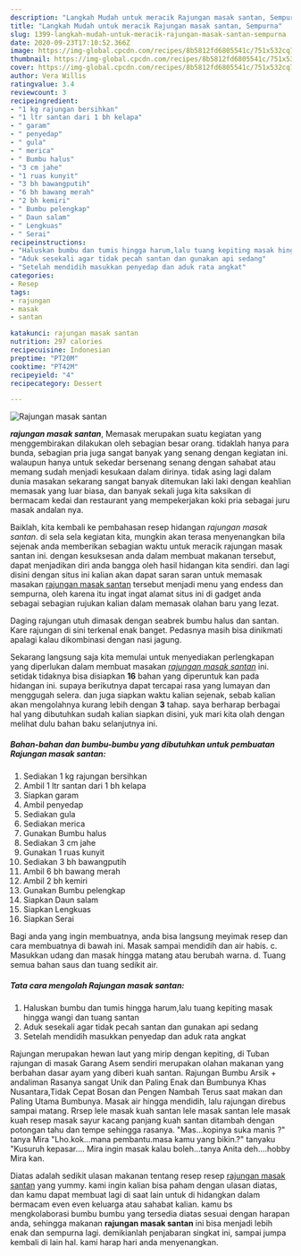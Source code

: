 ```yaml
---
description: "Langkah Mudah untuk meracik Rajungan masak santan, Sempurna"
title: "Langkah Mudah untuk meracik Rajungan masak santan, Sempurna"
slug: 1399-langkah-mudah-untuk-meracik-rajungan-masak-santan-sempurna
date: 2020-09-23T17:10:52.366Z
image: https://img-global.cpcdn.com/recipes/8b5812fd6805541c/751x532cq70/rajungan-masak-santan-foto-resep-utama.jpg
thumbnail: https://img-global.cpcdn.com/recipes/8b5812fd6805541c/751x532cq70/rajungan-masak-santan-foto-resep-utama.jpg
cover: https://img-global.cpcdn.com/recipes/8b5812fd6805541c/751x532cq70/rajungan-masak-santan-foto-resep-utama.jpg
author: Vera Willis
ratingvalue: 3.4
reviewcount: 3
recipeingredient:
- "1 kg rajungan bersihkan"
- "1 ltr santan dari 1 bh kelapa"
- " garam"
- " penyedap"
- " gula"
- " merica"
- " Bumbu halus"
- "3 cm jahe"
- "1 ruas kunyit"
- "3 bh bawangputih"
- "6 bh bawang merah"
- "2 bh kemiri"
- " Bumbu pelengkap"
- " Daun salam"
- " Lengkuas"
- " Serai"
recipeinstructions:
- "Haluskan bumbu dan tumis hingga harum,lalu tuang kepiting masak hingga wangi dan tuang santan"
- "Aduk sesekali agar tidak pecah santan dan gunakan api sedang"
- "Setelah mendidih masukkan penyedap dan aduk rata angkat"
categories:
- Resep
tags:
- rajungan
- masak
- santan

katakunci: rajungan masak santan 
nutrition: 297 calories
recipecuisine: Indonesian
preptime: "PT20M"
cooktime: "PT42M"
recipeyield: "4"
recipecategory: Dessert

---
```



![Rajungan masak santan](https://img-global.cpcdn.com/recipes/8b5812fd6805541c/751x532cq70/rajungan-masak-santan-foto-resep-utama.jpg)

<b><i>rajungan masak santan</i></b>, Memasak merupakan suatu kegiatan yang menggembirakan dilakukan oleh sebagian besar orang. tidaklah hanya para bunda, sebagian pria juga sangat banyak yang senang dengan kegiatan ini. walaupun hanya untuk sekedar bersenang senang dengan sahabat atau memang sudah menjadi kesukaan dalam dirinya. tidak asing lagi dalam dunia masakan sekarang sangat banyak ditemukan laki laki dengan keahlian memasak yang luar biasa, dan banyak sekali juga kita saksikan di bermacam kedai dan restaurant yang mempekerjakan koki pria sebagai juru masak andalan nya.

Baiklah, kita kembali ke pembahasan resep hidangan <i>rajungan masak santan</i>. di sela sela kegiatan kita, mungkin akan terasa menyenangkan bila sejenak anda memberikan sebagian waktu untuk meracik rajungan masak santan ini. dengan kesuksesan anda dalam membuat makanan tersebut, dapat menjadikan diri anda bangga oleh hasil hidangan kita sendiri. dan lagi disini dengan situs ini kalian akan dapat saran saran untuk memasak masakan <u>rajungan masak santan</u> tersebut menjadi menu yang endess dan sempurna, oleh karena itu ingat ingat alamat situs ini di gadget anda sebagai sebagian rujukan kalian dalam memasak olahan baru yang lezat.

Daging rajungan utuh dimasak dengan seabrek bumbu halus dan santan. Kare rajungan di sini terkenal enak banget. Pedasnya masih bisa dinikmati apalagi kalau dikombinasi dengan nasi jagung.


Sekarang langsung saja kita memulai untuk menyediakan perlengkapan yang diperlukan dalam membuat masakan <u><i>rajungan masak santan</i></u> ini. setidak tidaknya bisa disiapkan <b>16</b> bahan yang diperuntuk kan pada hidangan ini. supaya berikutnya dapat tercapai rasa yang lumayan dan menggugah selera. dan juga siapkan waktu kalian sejenak, sebab kalian akan mengolahnya kurang lebih dengan <b>3</b> tahap. saya berharap berbagai hal yang dibutuhkan sudah kalian siapkan disini, yuk mari kita olah dengan melihat dulu bahan baku selanjutnya ini.

<!--inarticleads1-->

##### Bahan-bahan dan bumbu-bumbu yang dibutuhkan untuk pembuatan Rajungan masak santan:

1. Sediakan 1 kg rajungan bersihkan
1. Ambil 1 ltr santan dari 1 bh kelapa
1. Siapkan  garam
1. Ambil  penyedap
1. Sediakan  gula
1. Sediakan  merica
1. Gunakan  Bumbu halus
1. Sediakan 3 cm jahe
1. Gunakan 1 ruas kunyit
1. Sediakan 3 bh bawangputih
1. Ambil 6 bh bawang merah
1. Ambil 2 bh kemiri
1. Gunakan  Bumbu pelengkap
1. Siapkan  Daun salam
1. Siapkan  Lengkuas
1. Siapkan  Serai


Bagi anda yang ingin membuatnya, anda bisa langsung meyimak resep dan cara membuatnya di bawah ini. Masak sampai mendidih dan air habis. c. Masukkan udang dan masak hingga matang atau berubah warna. d. Tuang semua bahan saus dan tuang sedikit air. 

<!--inarticleads2-->

##### Tata cara mengolah Rajungan masak santan:

1. Haluskan bumbu dan tumis hingga harum,lalu tuang kepiting masak hingga wangi dan tuang santan
1. Aduk sesekali agar tidak pecah santan dan gunakan api sedang
1. Setelah mendidih masukkan penyedap dan aduk rata angkat


Rajungan merupakan hewan laut yang mirip dengan kepiting, di Tuban rajungan di masak Garang Asem sendiri merupakan olahan makanan yang berbahan dasar ayam yang diberi kuah santan. Rajungan Bumbu Arsik + andaliman Rasanya sangat Unik dan Paling Enak dan Bumbunya Khas Nusantara,Tidak Cepat Bosan dan Pengen Nambah Terus saat makan dan Paling Utama Bumbunya. Masak air hingga mendidih, lalu rajungan direbus sampai matang. Rrsep lele masak kuah santan lele masak santan lele masak kuah resep masak sayur kacang panjang kuah santan ditambah dengan potongan tahu dan tempe sehingga rasanya. &#34;Mas…kopinya suka manis ?&#34; tanya Mira &#34;Lho.kok…mana pembantu.masa kamu yang bikin.?&#34; tanyaku &#34;Kusuruh kepasar…. Mira ingin masak kalau boleh…tanya Anita deh….hobby Mira kan. 

Diatas adalah sedikit ulasan makanan tentang resep resep <u>rajungan masak santan</u> yang yummy. kami ingin kalian bisa paham dengan ulasan diatas, dan kamu dapat membuat lagi di saat lain untuk di hidangkan dalam bermacam even even keluarga atau sahabat kalian. kamu bs mengkolaborasi bumbu bumbu yang tersedia diatas sesuai dengan harapan anda, sehingga makanan <b>rajungan masak santan</b> ini bisa menjadi lebih enak dan sempurna lagi. demikianlah penjabaran singkat ini, sampai jumpa kembali di lain hal. kami harap hari anda menyenangkan.
